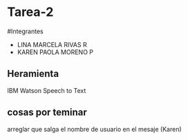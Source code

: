 # Tarea-2
#Integrantes
- LINA MARCELA RIVAS R
- KAREN PAOLA MORENO P
## Heramienta
  IBM Watson Speech to Text

## cosas por teminar
  arreglar que salga el nombre de usuario en el mesaje (Karen)
